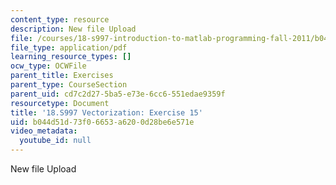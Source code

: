 ```yaml
---
content_type: resource
description: New file Upload
file: /courses/18-s997-introduction-to-matlab-programming-fall-2011/b044d51d73f06653a6200d28be6e571e_MIT18_S997F11_Exercise_15.pdf
file_type: application/pdf
learning_resource_types: []
ocw_type: OCWFile
parent_title: Exercises
parent_type: CourseSection
parent_uid: cd7c2d27-5ba5-e73e-6cc6-551edae9359f
resourcetype: Document
title: '18.S997 Vectorization: Exercise 15'
uid: b044d51d-73f0-6653-a620-0d28be6e571e
video_metadata:
  youtube_id: null
---
```

New file Upload

